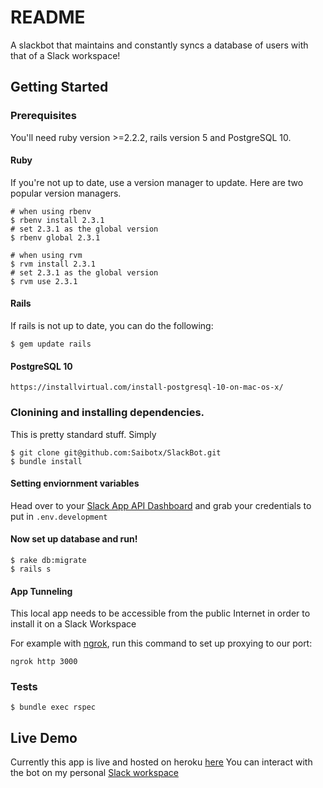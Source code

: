 # README

A slackbot that maintains and constantly syncs a database of users with that of a Slack workspace!

## Getting Started

### Prerequisites
You'll need ruby version >=2.2.2, rails version 5 and PostgreSQL 10.


#### Ruby
If you're not up to date, use a version manager to update. Here are two popular version managers.

```
# when using rbenv
$ rbenv install 2.3.1
# set 2.3.1 as the global version
$ rbenv global 2.3.1
```

```
# when using rvm
$ rvm install 2.3.1
# set 2.3.1 as the global version
$ rvm use 2.3.1
```

#### Rails
If rails is not up to date, you can do the following:

```
$ gem update rails
```

#### PostgreSQL 10
`https://installvirtual.com/install-postgresql-10-on-mac-os-x/`


### Clonining and installing dependencies.

This is pretty standard stuff. Simply
```
$ git clone git@github.com:Saibotx/SlackBot.git
$ bundle install
```

#### Setting enviornment variables
Head over to your [Slack App API Dashboard](https://api.slack.com/apps) and grab your credentials to put in `.env.development`

#### Now set up database and run!
```
$ rake db:migrate
$ rails s
```

#### App Tunneling
This local app needs to be accessible from the public Internet in order to install it on a Slack Workspace

For example with [ngrok](https://ngrok.com/), run this command to set up proxying to our port:

```
ngrok http 3000
```


### Tests
```
$ bundle exec rspec
```

## Live Demo

Currently this app is live and hosted on heroku [here](https://slack-users-challenge.herokuapp.com/)
You can interact with the bot on my personal [Slack workspace](https://tobygu.slack.com/)
